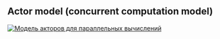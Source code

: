 ## Actor model (concurrent computation model)

[![Модель акторов для параллельных вычислений](https://img.youtube.com/vi/xp5MVKEqxY4/0.jpg)](https://www.youtube.com/watch?v=xp5MVKEqxY4)
